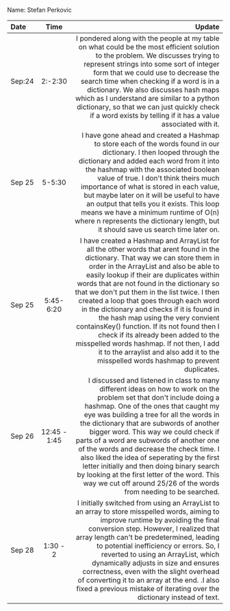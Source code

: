 Name: Stefan Perkovic

| Date   |     Time     |                                                                                                                                                                                                                                                                                                                                                                                                                                                                                                                                                                                                                                                                                                                                                                                                                                                                                                                                                                                                                                                                                                                      Update |
|:-------|:------------:|----------------------------------------------------------------------------------------------------------------------------------------------------------------------------------------------------------------------------------------------------------------------------------------------------------------------------------------------------------------------------------------------------------------------------------------------------------------------------------------------------------------------------------------------------------------------------------------------------------------------------------------------------------------------------------------------------------------------------------------------------------------------------------------------------------------------------------------------------------------------------------------------------------------------------------------------------------------------------------------------------------------------------------------------------------------------------------------------------------------------------:|
| Sep:24 |   2:-2:30    |                                                                                                                                                                                                                                                                                                                                                                                                                                                                                                                                                                                                                                                       I pondered along with the people at my table on what could be the most efficient solution to the problem. We discusses trying to represent strings into some sort of integer form that we could use to decrease the search time when checking if a word is in a dictionary. We also discusses hash maps which as I understand are similar to a python dictionary, so that we can just quickly check if a word exists by telling if it has a value associated with it. |
| Sep 25 |    5-5:30    |                                                                                                                                                                                                                                                                                                                                                                                                                                                                                                                                                                                                     I have gone ahead and created a Hashmap to store each of the words found in our dictionary. I then looped through the dictionary and added each word from it into the hashmap with the associated boolean value of true. I don't think theirs much importance of what is stored in each value, but maybe later on it will be useful to have an output that tells you it exists. This loop means we have a minimum runtime of O(n) where n represents the dictionary length, but it should save us search time later on. |
| Sep 25 |  5:45-6:20   |                                                                                                                                                                                                                                                                                                                                                                                                                                       I have created a Hashmap and ArrayList for all the other words that arent found in the dictionary. That way we can store them in order in the ArrayList and also be able to easily lookup if their are duplicates within words that are not found in the dictionary so that we don't put them in the list twice. I then created a loop that goes through each word in the dictionary and checks if it is found in the hash map using the very convient containsKey() function. If its not found then I check if its already been added to the misspelled words hashmap. If not then, I add it to the arraylist and also add it to the misspelled words hashmap to prevent duplicates. |
| Sep 26 | 12:45 - 1:45 |                                                                                                                                                                                                                                                                                                                                                                                                                                                                                                                 I discussed and listened in class to many different ideas on how to work on the problem set that don't include doing a hashmap. One of the ones that caught my eye was building a tree for all the words in the dictionary that are subwords of another bigger word. This way we could check if parts of a word are subwords of another one of the words and decrease the check time. I also liked the idea of seperating by the first letter initially and then doing binary search by looking at the first letter of the word. This way we cut off around 25/26 of the words from needing to be searched. |
| Sep 28 |   1:30 - 2   |                                                                                                                                                                                                                                                                                                                                                                                                                                                                                                                                                                                                  I initially switched from using an ArrayList to an array to store misspelled words, aiming to improve runtime by avoiding the final conversion step. However, I realized that array length can't be predetermined, leading to potential inefficiency or errors. So, I reverted to using an ArrayList, which dynamically adjusts in size and ensures correctness, even with the slight overhead of converting it to an array at the end. .I also fixed a previous mistake of iterating over the dictionary instead of text. |       


